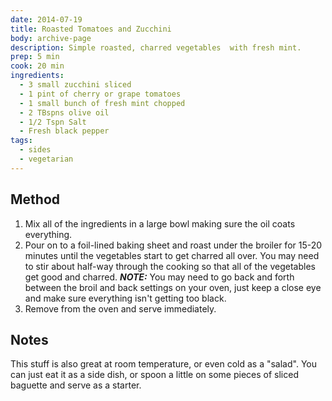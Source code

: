 ```yaml
---
date: 2014-07-19
title: Roasted Tomatoes and Zucchini
body: archive-page
description: Simple roasted, charred vegetables  with fresh mint.
prep: 5 min
cook: 20 min
ingredients:
  - 3 small zucchini sliced
  - 1 pint of cherry or grape tomatoes
  - 1 small bunch of fresh mint chopped
  - 2 TBspns olive oil
  - 1/2 Tspn Salt
  - Fresh black pepper
tags:
  - sides
  - vegetarian
---
```

## Method
1. Mix all of the ingredients in a large bowl making sure the oil coats everything.
2. Pour on to a foil-lined baking sheet and roast under the broiler  for 15-20 minutes until the vegetables start to get charred all over. You may need to stir about half-way through the cooking so  that all of the vegetables get good and charred.
_**NOTE:**_ You may need to go back and forth between the broil and back settings on your oven, just keep a close eye and make sure everything isn't getting too black.
3. Remove from the oven and serve immediately.

## Notes
This stuff is also great at room temperature, or even cold as a "salad". You can just eat it as a side dish, or spoon a little on some pieces of sliced baguette and serve as a starter.
